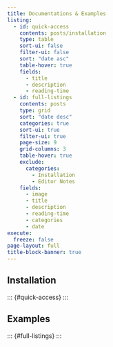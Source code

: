 ```yaml
---
title: Documentations & Examples
listing:
  - id: quick-access
    contents: posts/installation
    type: table
    sort-ui: false
    filter-ui: false
    sort: "date asc"
    table-hover: true
    fields:
      - title
      - description
      - reading-time
  - id: full-listings
    contents: posts
    type: grid
    sort: "date desc"
    categories: true
    sort-ui: true
    filter-ui: true
    page-size: 9
    grid-columns: 3
    table-hover: true
    exclude:
      categories: 
        - Installation
        - Editor Notes
    fields:
      - image
      - title
      - description
      - reading-time
      - categories
      - date
execute:
  freeze: false
page-layout: full
title-block-banner: true
---
```


## Installation

::: {#quick-access}
:::

## Examples

::: {#full-listings}
:::
